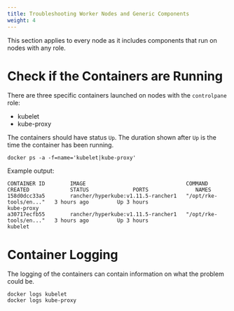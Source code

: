 ```yaml
---
title: Troubleshooting Worker Nodes and Generic Components
weight: 4
---
```


This section applies to every node as it includes components that run on nodes with any role.

# Check if the Containers are Running

There are three specific containers launched on nodes with the `controlpane` role:

* kubelet
* kube-proxy

The containers should have status `Up`. The duration shown after `Up` is the time the container has been running.

```
docker ps -a -f=name='kubelet|kube-proxy'
```

Example output:
```
CONTAINER ID        IMAGE                                COMMAND                  CREATED             STATUS              PORTS               NAMES
158d0dcc33a5        rancher/hyperkube:v1.11.5-rancher1   "/opt/rke-tools/en..."   3 hours ago         Up 3 hours                              kube-proxy
a30717ecfb55        rancher/hyperkube:v1.11.5-rancher1   "/opt/rke-tools/en..."   3 hours ago         Up 3 hours                              kubelet
```

# Container Logging

The logging of the containers can contain information on what the problem could be.

```
docker logs kubelet
docker logs kube-proxy
```